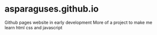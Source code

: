 # asparaguses.github.io
Github pages website in early development
More of a project to make me learn html css and javascript
